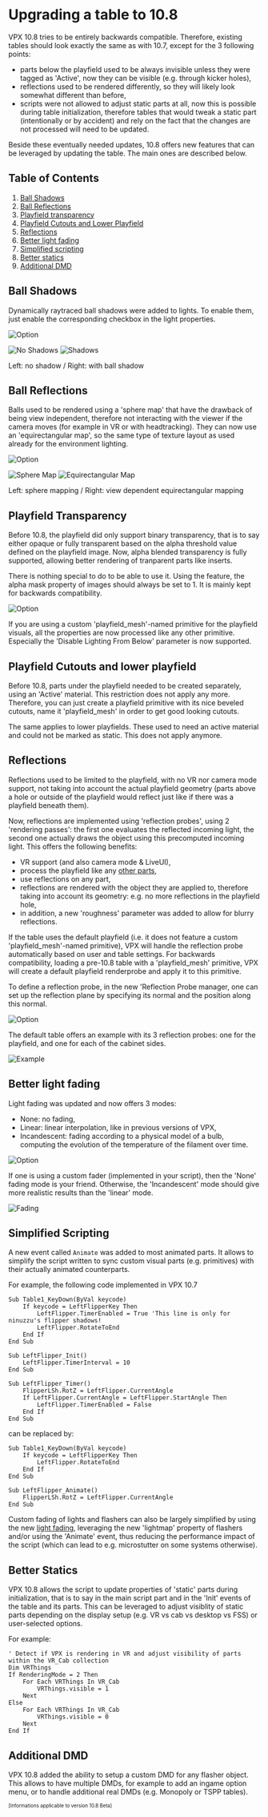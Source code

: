 # Upgrading a table to 10.8

VPX 10.8 tries to be entirely backwards compatible. Therefore, existing tables should look exactly the same as with 10.7, except for the 3 following points:
- parts below the playfield used to be always invisible unless they were tagged as 'Active', now they can be visible (e.g. through kicker holes),
- reflections used to be rendered differently, so they will likely look somewhat different than before,
- scripts were not allowed to adjust static parts at all, now this is possible during table initialization, therefore tables that would tweak a static part (intentionally or by accident) and rely on the fact that the changes are not processed will need to be updated.

Beside these eventually needed updates, 10.8 offers new features that can be leveraged by updating the table. The main ones are described below.

## Table of Contents
1. [Ball Shadows](#ball-shadows)
2. [Ball Reflections](#ball-reflections)
3. [Playfield transparency](#playfield-transparency)
4. [Playfield Cutouts and Lower Playfield](#playfield-cutouts-and-lower-playfield)
5. [Reflections](#reflections)
6. [Better light fading](better-light-fading)
7. [Simplified scripting](#simplified-scripting)
8. [Better statics](#better-statics)
9. [Additional DMD](additional-dmd)

## Ball Shadows
Dynamically raytraced ball shadows were added to lights. To enable them, just enable the corresponding checkbox in the light properties.

![Option](img/Upgrade10.8-BallShadowsOption.png)

![No Shadows](img/Upgrade10.8-BallNoShadows.png)
![Shadows](img/Upgrade10.8-BallShadows.png)

Left: no shadow / Right: with ball shadow

## Ball Reflections
Balls used to be rendered using a 'sphere map' that have the drawback of being view independent, therefore not interacting with the viewer if the camera moves (for example in VR or with headtracking). They can now use an 'equirectangular map', so the same type of texture layout as used already for the environment lighting.

![Option](img/Upgrade10.8-BallMapOption.png)

![Sphere Map](img/Upgrade10.8-BallSphereMap.png)
![Equirectangular Map](img/Upgrade10.8-BallEquirectangular.png)

Left: sphere mapping / Right: view dependent equirectangular mapping

## Playfield Transparency
Before 10.8, the playfield did only support binary transparency, that is to say either opaque or fully transparent based on the alpha threshold value defined on the playfield image. Now, alpha blended transparency is fully supported, allowing better rendering of tranparent parts like inserts.

There is nothing special to do to be able to use it. Using the feature, the alpha mask property of images should always be set to 1. It is mainly kept for backwards compatibility.

![Option](img/Upgrade10.8-AlphaMask.png)

If you are using a custom 'playfield_mesh'-named primitive for the playfield visuals, all the properties are now processed like any other primitive. Especially the 'Disable Lighting From Below' parameter is now supported.

## Playfield Cutouts and lower playfield
Before 10.8, parts under the playfield needed to be created separately, using an 'Active' material. This restriction does not apply any more. Therefore, you can just create a playfield primitive with its nice beveled cutouts, name it 'playfield_mesh' in order to get good looking cutouts.

The same applies to lower playfields. These used to need an active material and could not be marked as static. This does not apply anymore.

## Reflections
Reflections used to be limited to the playfield, with no VR nor camera mode support, not taking into account the actual playfield geometry (parts above a hole or outside of the playfield would reflect just like if there was a playfield beneath them).

Now, reflections are implemented using 'reflection probes', using 2 'rendering passes': the first one evaluates the reflected incoming light, the second one actually draws the object using this precomputed incoming light.
This offers the following benefits:
- VR support (and also camera mode & LiveUI),
- process the playfield like any [other parts](playfield-transparency),
- use reflections on any part,
- reflections are rendered with the object they are applied to, therefore taking into account its geometry: e.g. no more reflections in the playfield hole,
- in addition, a new 'roughness' parameter was added to allow for blurry reflections.

If the table uses the default playfield (i.e. it does not feature a custom 'playfield_mesh'-named primitive), VPX will handle the reflection probe automatically based on user and table settings.
For backwards compatibility, loading a pre-10.8 table with a 'playfield_mesh' primitive, VPX will create a default playfield renderprobe and apply it to this primitive.

To define a reflection probe, in the new 'Reflection Probe manager, one can set up the reflection plane by specifying its normal and the position along this normal.

![Option](img/Upgrade10.8-ReflectionsOption.png)

The default table offers an example with its 3 reflection probes: one for the playfield, and one for each of the cabinet sides.

![Example](img/Upgrade10.8-ReflectionsExample.png)

## Better light fading

Light fading was updated and now offers 3 modes:
- None: no fading,
- Linear: linear interpolation, like in previous versions of VPX,
- Incandescent: fading according to a physical model of a bulb, computing the evolution of the temperature of the filament over time.

![Option](img/Upgrade10.8-LightOption.png)

If one is using a custom fader (implemented in your script), then the 'None' fading mode is your friend. Otherwise, the 'Incandescent' mode should give more realistic results than the 'linear' mode.

![Fading](img/Upgrade10.8-LightFading.gif)

## Simplified Scripting
A new event called `Animate` was added to most animated parts. It allows to simplify the script written to sync custom visual parts (e.g. primitives) with their actually animated counterparts.

For example, the following code implemented in VPX 10.7
```
Sub Table1_KeyDown(ByVal keycode)
	If keycode = LeftFlipperKey Then
		LeftFlipper.TimerEnabled = True 'This line is only for ninuzzu's flipper shadows!
		LeftFlipper.RotateToEnd
	End If
End Sub

Sub LeftFlipper_Init()
	LeftFlipper.TimerInterval = 10
End Sub

Sub LeftFlipper_Timer()
	FlipperLSh.RotZ = LeftFlipper.CurrentAngle
	If LeftFlipper.CurrentAngle = LeftFlipper.StartAngle Then
		LeftFlipper.TimerEnabled = False
	End If
End Sub
```

can be replaced by:
```
Sub Table1_KeyDown(ByVal keycode)
	If keycode = LeftFlipperKey Then
		LeftFlipper.RotateToEnd
	End If
End Sub

Sub LeftFlipper_Animate()
	FlipperLSh.RotZ = LeftFlipper.CurrentAngle
End Sub
```

Custom fading of lights and flashers can also be largely simplified by using the new [light fading](#better-light-fading), leveraging the new 'lightmap' property of flashers and/or using the 'Animate' event, thus reducing the performance impact of the script (which can lead to e.g. microstutter on some systems otherwise).


## Better Statics
VPX 10.8 allows the script to update properties of 'static' parts during initialization, that is to say in the main script part and in the 'Init' events of the table and its parts. This can be leveraged to adjust visiblity of static parts depending on the display setup (e.g. VR vs cab vs desktop vs FSS) or user-selected options.

For example:
```
' Detect if VPX is rendering in VR and adjust visibility of parts within the VR_Cab collection
Dim VRThings
If RenderingMode = 2 Then
	For Each VRThings In VR_Cab
		VRThings.visible = 1
	Next
Else
	For Each VRThings In VR_Cab
		VRThings.visible = 0
	Next
End If
```

## Additional DMD

VPX 10.8 added the ability to setup a custom DMD for any flasher object.
This allows to have multiple DMDs, for example to add an ingame option menu, or to handle additional real DMDs (e.g. Monopoly or TSPP tables).

<sub><sup>[Informations applicable to version 10.8 Beta]</sup></sub>